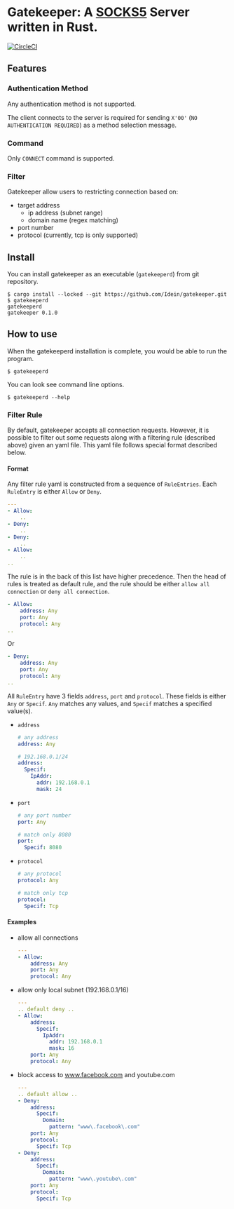# Gatekeeper: A [SOCKS5] Server written in Rust.

[![CircleCI](https://circleci.com/gh/Idein/gatekeeper.svg?style=svg)](https://circleci.com/gh/Idein/gatekeeper)


## Features
### Authentication Method

Any authentication method is not supported.

The client connects to the server is required for sending `X'00'` (`NO AUTHENTICATION REQUIRED`) as a method selection message.

### Command

Only `CONNECT` command is supported.

### Filter

Gatekeeper allow users to restricting connection based on:

- target address
    - ip address (subnet range)
    - domain name (regex matching)
- port number
- protocol (currently, tcp is only supported)


## Install

You can install gatekeeper as an executable (`gatekeeperd`) from git repository.

```
$ cargo install --locked --git https://github.com/Idein/gatekeeper.git
$ gatekeeperd
gatekeeperd
gatekeeper 0.1.0
```


## How to use

When the gatekeeperd installation is complete, you would be able to run the program.

```
$ gatekeeperd
```

You can look see command line options.

```
$ gatekeeperd --help
```

### Filter Rule

By default, gatekeeper accepts all connection requests.
However, it is possible to filter out some requests along with a filtering rule (described above) given an yaml file.
This yaml file follows special format described below.

#### Format

Any filter rule yaml is constructed from a sequence of `RuleEntries`.
Each `RuleEntry` is either `Allow` or `Deny`.

```yaml
---
- Allow:
    ..
- Deny:
    ..
- Deny:
    ..
- Allow:
    ..
..
```

The rule is in the back of this list have higher precedence.
Then the head of rules is treated as default rule, and the rule should be either `allow all connection` or `deny all connection`.

```yaml
- Allow:
    address: Any
    port: Any
    protocol: Any
..
```

Or

```yaml
- Deny:
    address: Any
    port: Any
    protocol: Any
..
```


All `RuleEntry` have 3 fields `address`, `port` and `protocol`.
These fields is either `Any` or `Specif`.
`Any` matches any values, and `Specif` matches a specified value(s).

- `address`

    ```yaml
    # any address
    address: Any
    ```

    ```yaml
    # 192.168.0.1/24
    address:
      Specif:
        IpAddr:
          addr: 192.168.0.1
          mask: 24
    ```

- `port`

    ```yaml
    # any port number
    port: Any
    ```

    ```yaml
    # match only 8080
    port:
      Specif: 8080
    ```

- `protocol`

    ```yaml
    # any protocol
    protocol: Any
    ```

    ```yaml
    # match only tcp
    protocol:
      Specif: Tcp
    ```


#### Examples

- allow all connections

    ```yaml
    ---
    - Allow:
        address: Any
        port: Any
        protocol: Any
    ```

- allow only local subnet (192.168.0.1/16)

    ```yaml
    ---
    .. default deny ..
    - Allow:
        address:
          Specif:
            IpAddr:
              addr: 192.168.0.1
              mask: 16
        port: Any
        protocol: Any
    ```

- block access to www.facebook.com and youtube.com

    ```yaml
    ---
    .. default allow ..
    - Deny:
        address:
          Specif:
            Domain:
              pattern: "www\.facebook\.com"
        port: Any
        protocol:
          Specif: Tcp
    - Deny:
        address:
          Specif:
            Domain:
              pattern: "www\.youtube\.com"
        port: Any
        protocol:
          Specif: Tcp
    ```



[SOCKS5]: ftp://ftp.rfc-editor.org/in-notes/rfc1928.txt "SOCKS Protocol Version 5"
